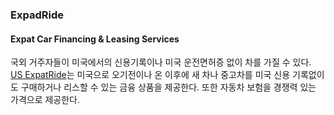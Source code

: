 ### ExpadRide

#### Expat Car Financing & Leasing Services

국외 거주자들이 미국에서의 신용기록이나 미국 운전면허증 없이 차를 가질 수 있다. 
[US ExpatRide](http://www.ExpadRide.com)는 미국으로 오기전이나 온 이후에 새 차나 중고차를 미국 신용 기록없이도 구매하거나 리스할 수 있는 금융 상품을 제공한다. 또한 자동차 보험을 경쟁력 있는 가격으로 제공한다. 
